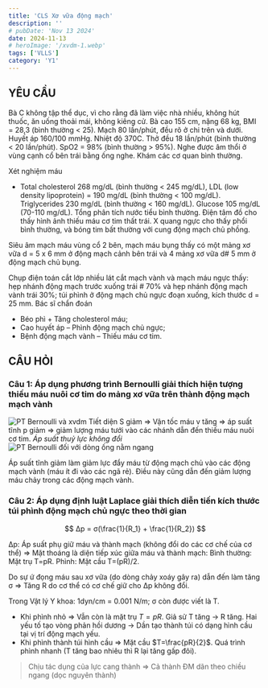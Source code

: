```yaml
---
title: 'CLS Xơ vữa động mạch'
description: ''
# pubDate: 'Nov 13 2024'
date: 2024-11-13
# heroImage: '/xvdm-1.webp'
tags: ['VLLS']
category: 'Y1'
---
```


## YÊU CẦU

Bà C không tập thể dục, vì cho rằng đã làm việc nhà nhiều, không hút thuốc, ăn uống thoải mái, không kiêng cử.
Bà cao 155 cm, nặng 68 kg, BMI = 28,3 (bình thường < 25). Mạch 80 lần/phút, đều rõ ở chi trên và dưới. Huyết áp 160/100 mmHg. Nhiệt độ 370C. Thở đều 18 lần/phút (bình thường < 20 lần/phút). SpO2 = 98% (bình thường > 95%). Nghe được âm thổi ở vùng cạnh cổ bên trái bằng ống nghe. Khám các cơ quan bình thường.

Xét nghiệm máu

* Total cholesterol 268 mg/dL (bình thường < 245 mg/dL), LDL (low density lipoprotein) = 190 mg/dL (bình thường < 100 mg/dL). Triglycerides 230 mg/dL (bình thường < 160 mg/dL). Glucose 105 mg/dL (70-110 mg/dL).
  Tổng phân tích nước tiểu bình thường.
  Điện tâm đồ cho thấy hình ảnh thiếu máu cơ tim thất trái.
  X quang ngực cho thấy phổi bình thường, và bóng tim bất thường với cung động mạch chủ phồng.

Siêu âm mạch máu vùng cổ 2 bên, mạch máu bụng thấy có một mảng xơ vữa d = 5 x 6 mm ở động mạch cảnh bên trái và 4 mảng xơ vữa d# 5 mm ở động mạch chủ bụng.

Chụp điện toán cắt lớp nhiều lát cắt mạch vành và mạch máu ngực thấy: hẹp nhánh động mạch trước xuống trái # 70% và hẹp nhánh động mạch vành trái 30%; túi phình ở động mạch chủ ngực đoạn xuống, kích thước d = 25 mm.
Bác sĩ chẩn đoán

* Béo phì + Tăng cholesterol máu;
* Cao huyết áp – Phình động mạch chủ ngực;
* Bệnh động mạch vành – Thiếu máu cơ tim.

## CÂU HỎI

### Câu 1: Áp dụng phương trình Bernoulli giải thích hiện tượng thiếu máu nuôi cơ tim do mảng xơ vữa trên thành động mạch mạch vành

![PT Bernoulli và xvdm](/xvdm-1.png)
Tiết diện S giảm ⇒ Vận tốc máu v tăng ⇒ áp suất tĩnh p giảm ⇒ giảm lượng máu tưới vào các nhánh dẫn đến thiếu máu nuôi cơ tim.
*Áp suất thuỷ lực không đổi*
![PT Bernoulli đối với dòng ống nằm ngang](/xvdm-2.png)

Áp suất tĩnh giảm làm giảm lực đẩy máu từ động mạch chủ vào các động mạch vành (máu ít đi vào các ngã rẻ). Điều này cũng dẫn đến giảm lượng máu chảy trong các động mạch vành.

### Câu 2: Áp dụng định luật Laplace giải thích diễn tiến kích thước túi phình động mạch chủ ngực theo thời gian

$$
Δp = σ(\frac{1}{R_1} + \frac{1}{R_2})
$$

Δp: Áp suất phụ giữ máu và thành mạch (không đổi do các cơ chế của cơ thể) ⇒ Mặt thoáng là diện tiếp xúc giữa máu và thành mạch:
 Bình thường: Mặt trụ T=pR.
 Phình: Mặt cầu T=(pR)/2.

Do sự ứ đọng máu sau xơ vữa (do dòng chảy xoáy gây ra) dẫn đến làm tăng σ ⇒ Tăng R do cơ thể có cơ chế giữ cho Δp không đổi.

Trong Vật lý Y khoa: 1dyn/cm = 0.001 N/m;
σ còn được viết là T.

* Khi phình nhỏ ⇒ Vẫn còn là mặt trụ $T=pR$. Giả sử T tăng → R tăng. Hai yếu tố tạo vòng phản hồi dương → Dần tạo thành túi có dạng hình cầu tại vị trí động mạch yếu.
* Khi phình thành túi hình cầu ⇒ Mặt cầu $T=\frac{pR}{2}$. Quá trình phình nhanh (T tăng bao nhiêu thì R lại tăng gấp đôi).

> Chịu tác dụng của lực cang thành => Cả thành ĐM dãn theo chiều ngang (dọc nguyên thành)
